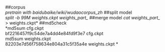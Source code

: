 ##corpus  
*pretrain with baidubaike/wiki/wudaocorpus_zh*
##split model  
*split -b 99M weights.ckpt weights_part_*
##merge model 
*cat weights_part_* > weights.ckpt*
##md5check  
*md5sum cfg.ckpt   
bf2216457f9c54de7a4dd4e84fd9f3e7  cfg.ckpt  
md5sum weights.ckpt   
82203e7d56f758634e804a31c5f35a4e  weights.ckpt
*

